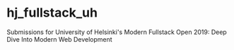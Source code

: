 # hj_fullstack_uh
Submissions for University of Helsinki's Modern Fullstack Open 2019: Deep Dive Into Modern Web Development
